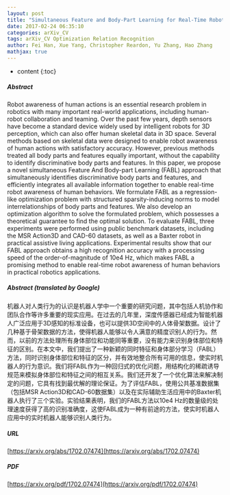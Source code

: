 ```yaml
---
layout: post
title: "Simultaneous Feature and Body-Part Learning for Real-Time Robot Awareness of Human Behaviors"
date: 2017-02-24 06:35:10
categories: arXiv_CV
tags: arXiv_CV Optimization Relation Recognition
author: Fei Han, Xue Yang, Christopher Reardon, Yu Zhang, Hao Zhang
mathjax: true
---
```


* content
{:toc}

##### Abstract
Robot awareness of human actions is an essential research problem in robotics with many important real-world applications, including human-robot collaboration and teaming. Over the past few years, depth sensors have become a standard device widely used by intelligent robots for 3D perception, which can also offer human skeletal data in 3D space. Several methods based on skeletal data were designed to enable robot awareness of human actions with satisfactory accuracy. However, previous methods treated all body parts and features equally important, without the capability to identify discriminative body parts and features. In this paper, we propose a novel simultaneous Feature And Body-part Learning (FABL) approach that simultaneously identifies discriminative body parts and features, and efficiently integrates all available information together to enable real-time robot awareness of human behaviors. We formulate FABL as a regression-like optimization problem with structured sparsity-inducing norms to model interrelationships of body parts and features. We also develop an optimization algorithm to solve the formulated problem, which possesses a theoretical guarantee to find the optimal solution. To evaluate FABL, three experiments were performed using public benchmark datasets, including the MSR Action3D and CAD-60 datasets, as well as a Baxter robot in practical assistive living applications. Experimental results show that our FABL approach obtains a high recognition accuracy with a processing speed of the order-of-magnitude of 10e4 Hz, which makes FABL a promising method to enable real-time robot awareness of human behaviors in practical robotics applications.

##### Abstract (translated by Google)
机器人对人类行为的认识是机器人学中一个重要的研究问题，其中包括人机协作和团队合作等许多重要的现实应用。在过去的几年里，深度传感器已经成为智能机器人广泛应用于3D感知的标准设备，也可以提供3D空间中的人体骨架数据。设计了几种基于骨架数据的方法，使得机器人能够以令人满意的精度识别人的行为。然而，以前的方法处理所有身体部位和功能同等重要，没有能力来识别身体部位和特征的区别。在本文中，我们提出了一种新颖的同时特征和身体部分学习（FABL）方法，同时识别身体部位和特征的区分，并有效地整合所有可用的信息，使实时机器人的行为意识。我们将FABL作为一种回归式的优化问题，用结构化的稀疏诱导规范来模拟身体部位和特征之间的相互关系。我们还开发了一个优化算法来解决制定的问题，它具有找到最优解的理论保证。为了评估FABL，使用公共基准数据集（包括MSR Action3D和CAD-60数据集）以及在实际辅助生活应用中的Baxter机器人执行了三个实验。实验结果表明，我们的FABL方法以10e4 Hz的数量级的处理速度获得了高的识别准确度，这使FABL成为一种有前途的方法，使实时机器人应用中的实时机器人能够识别人类行为。

##### URL
[https://arxiv.org/abs/1702.07474](https://arxiv.org/abs/1702.07474)

##### PDF
[https://arxiv.org/pdf/1702.07474](https://arxiv.org/pdf/1702.07474)

